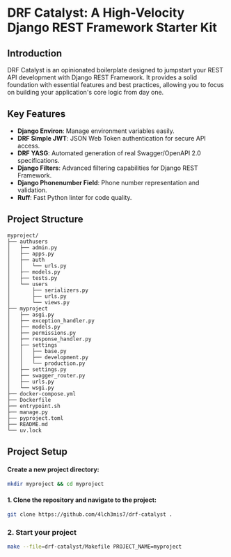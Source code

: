 # DRF Catalyst: A High-Velocity Django REST Framework Starter Kit

## Introduction

DRF Catalyst is an opinionated boilerplate designed to jumpstart your REST API development with Django REST Framework. It provides a solid foundation with essential features and best practices, allowing you to focus on building your application's core logic from day one.

## Key Features

- **Django Environ**: Manage environment variables easily.
- **DRF Simple JWT**: JSON Web Token authentication for secure API access.
- **DRF YASG**: Automated generation of real Swagger/OpenAPI 2.0 specifications.
- **Django Filters**: Advanced filtering capabilities for Django REST Framework.
- **Django Phonenumber Field**: Phone number representation and validation.
- **Ruff**: Fast Python linter for code quality.

## Project Structure

```
myproject/
├── authusers
│   ├── admin.py
│   ├── apps.py
│   ├── auth
│   │   └── urls.py
│   ├── models.py
│   ├── tests.py
│   └── users
│       ├── serializers.py
│       ├── urls.py
│       └── views.py
├── myproject
│   ├── asgi.py
│   ├── exception_handler.py
│   ├── models.py
│   ├── permissions.py
│   ├── response_handler.py
│   ├── settings
│   │   ├── base.py
│   │   ├── development.py
│   │   └── production.py
│   ├── settings.py
│   ├── swagger_router.py
│   ├── urls.py
│   └── wsgi.py
├── docker-compose.yml
├── Dockerfile
├── entrypoint.sh
├── manage.py
├── pyproject.toml
├── README.md
└── uv.lock
```

## Project Setup

#### Create a new project directory:
```bash
mkdir myproject && cd myproject
```

#### 1. Clone the repository and navigate to the project:
```bash
git clone https://github.com/4lch3mis7/drf-catalyst .
```

### 2. Start your project
```bash
make --file=drf-catalyst/Makefile PROJECT_NAME=myproject
```
